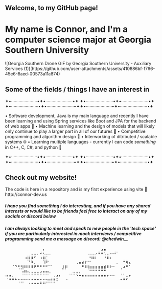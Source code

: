 ## Welcome, to my GitHub page! 
<h1>My name is Connor, and I'm a computer science major at Georgia Southern University</h1>
![Georgia Southern Drone GIF by Georgia Southern University - Auxiliary Services (1)](https://github.com/user-attachments/assets/410886bf-f766-45e6-8aed-00573a11a874)

<h2>Some of the fields / things I have an interest in</h2>
✦•·····················•✦•······················•✦ ✦•······················•✦•······················•✦ ✦•······················•✦•······················•✦✦•·····················•✦•······················•✦ 

  • Software development, Java is my main language and recently I have been learning and using Spring services like Boot and JPA for the backend of web apps 🍵
  • Machine learning and the design of models that will likely only continue to play a larger part in all of our futures 🤖
  • Competitive programming and algorithm design 🏅
  • Interworking of ditributed / scalable systems 🌐
  • Learning multiple languages - currently I can code *something* in C++, C, C#, and python 🐍

  ✦•·····················•✦•······················•✦ ✦•······················•✦•······················•✦ ✦•······················•✦•······················•✦✦•·····················•✦•······················•✦ 

  <h2>Check out my website!</h2>
  <p>The code is here in a repository and is my first experience using vite 🙂
                         http://connor-dev.us
  </p>

  <h5>I hope you find something I do interesting, and if you have any shared interests or would like to be friends feel free to interact on any of my socials or discord below</h5>
  <h5>I am always looking to meet and speak to new people in the 'tech space' if you are particularly interested in mock interviews / competitive programming send me a message on discord: @chedwin__ </h5>
                                                                                      ⠀⠀⠀⠀⠀⠀⠀⠀⠀⠀⠀⣠⡇⠀⠀⠀⠀⠀⠀⠀
                                                                                    ⠀⠀⠀⠀⠀⠀⠀⠀⢀⣤⣾⠟⠀⣀⣠⠄⠀⠀⠀⠀
                                                                                    ⠀⠀⠀⠀⠀⠀⢠⣶⣿⠟⠁⢠⣾⠋⠁⠀⠀⠀⠀⠀
                                                                                    ⠀⠀⠀⠀⠀⠀⠹⣿⡇⠀⠀⠸⣿⡄⠀⠀⠀⠀⠀⠀
                                                                                    ⠀⠀⠀⠀⠀⠀⠀⠙⠷⡀⠀⠀⢹⠗⠀⠀⠀⠀⠀⠀
                                                                                    ⠀⠀⢀⣤⣴⡖⠒⠀⠀⠀⠀⠀⠀⠀⠀⡀⠀⠒⢶⣄
                                                                                    ⠀⠀⠈⠙⢛⣻⠿⠿⠿⠟⠛⠛⠛⠋⠉⠀⠀⠀⣸⡿
                                                                                    ⠀⠀⠀⠀⠛⠿⣷⣶⣶⣶⣶⣾⠿⠗⠂⠀⢀⠴⠛⠁
                                                                                    ⠀⠀⠀⠀⠀⢰⣿⣦⣤⣤⣤⣴⣶⣶⠄⠀⠀⠀⠀⠀
                                                                                    ⣀⣤⡤⠄⠀⠀⠈⠉⠉⠉⠉⠉⠀⠀⠀⠀⢀⡀⠀⠀
                                                                                    ⠻⣿⣦⣄⣀⣀⣀⣀⣀⣀⣀⣀⣀⣀⣠⣴⠾⠃⠀⢀
                                                                                    ⠀⠀⠈⠉⠛⠛⠛⠛⠛⠛⠛⠛⠋⠉⠁⠀⣀⣤⡶⠋
                                                                                    ⠀⠀⠀⠀⠐⠒⠀⠠⠤⠤⠤⠶⠶⠚⠛⠛⠉⠀⠀⠀      

